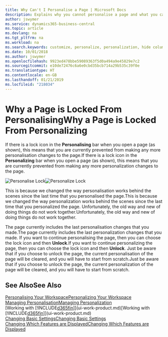 ```yaml
---
title: Why Can't I Personalise a Page | Microsoft Docs
description: Explains why you cannot personalise a page and what you can do to unlock it so you can personalise it.
author: jswymer
ms.service: dynamics365-business-central
ms.topic: article
ms.devlang: na
ms.tgt_pltfrm: na
ms.workload: na
ms.search.keywords: customize, personalize, personalization, hide columns, remove fields, move fields
ms.date: 10/01/2018
ms.author: jswymer
ms.openlocfilehash: 9923ed478bbe59089363f5d0a494a9e45829e7c2
ms.sourcegitcommit: e10de72476c6a6e0cbd35bcb714a29b535c39f0e
ms.translationtype: HT
ms.contentlocale: en-GB
ms.lasthandoff: 01/21/2019
ms.locfileid: "218034"
---
```

# <a name="why-a-page-is-locked-from-personalizing"></a><span data-ttu-id="82580-103">Why a Page is Locked From Personalising</span><span class="sxs-lookup"><span data-stu-id="82580-103">Why a Page is Locked From Personalizing</span></span>
<span data-ttu-id="82580-104">If there is a lock icon in the **Personalising** bar when you open a page (as shown), this means that you are currently prevented from making any more personalisation changes to the page.</span><span class="sxs-lookup"><span data-stu-id="82580-104">If there is a lock icon in the **Personalizing** bar when you open a page (as shown), this means that you are currently prevented from making any more personalization changes to the page.</span></span>

<span data-ttu-id="82580-105">![Personalise Lock](media/personalization-locked.png "Personalise lock")</span><span class="sxs-lookup"><span data-stu-id="82580-105">![Personalize Lock](media/personalization-locked.png "Personalize lock")</span></span>

<span data-ttu-id="82580-106">This is because we changed the way personalisation works behind the scenes since the last time that you personalised the page.</span><span class="sxs-lookup"><span data-stu-id="82580-106">This is because we changed the way personalization works behind the scenes since the last time that you personalized the page.</span></span> <span data-ttu-id="82580-107">Unfortunately, the old way and new of doing things do not work together.</span><span class="sxs-lookup"><span data-stu-id="82580-107">Unfortunately, the old way and new of doing things do not work together.</span></span>

<span data-ttu-id="82580-108">The page currently includes the last personalisation changes that you made.</span><span class="sxs-lookup"><span data-stu-id="82580-108">The page currently includes the last personalization changes that you made.</span></span> <span data-ttu-id="82580-109">If you want to continue personalising the page, then you can choose the lock icon and then **Unlock**.</span><span class="sxs-lookup"><span data-stu-id="82580-109">If you want to continue personalizing the page, then you can choose the lock icon and then **Unlock**.</span></span> <span data-ttu-id="82580-110">Just be aware that if you choose to unlock the page, the current personalisation of the page will be cleared, and you will have to start from scratch.</span><span class="sxs-lookup"><span data-stu-id="82580-110">Just be aware that if you choose to unlock the page, the current personalization of the page will be cleared, and you will have to start from scratch.</span></span>


## <a name="see-also"></a><span data-ttu-id="82580-111">See Also</span><span class="sxs-lookup"><span data-stu-id="82580-111">See Also</span></span>
[<span data-ttu-id="82580-112">Personalising Your Workspace</span><span class="sxs-lookup"><span data-stu-id="82580-112">Personalizing Your Workspace</span></span>](ui-personalization-manage.md)  
[<span data-ttu-id="82580-113">Managing Personalisation</span><span class="sxs-lookup"><span data-stu-id="82580-113">Managing Personalization</span></span>](ui-personalization-manage.md)  
<span data-ttu-id="82580-114">[Working with [!INCLUDE[d365fin](includes/d365fin_md.md)]](ui-work-product.md)</span><span class="sxs-lookup"><span data-stu-id="82580-114">[Working with [!INCLUDE[d365fin](includes/d365fin_md.md)]](ui-work-product.md)</span></span>  
[<span data-ttu-id="82580-115">Changing Basic Settings</span><span class="sxs-lookup"><span data-stu-id="82580-115">Changing Basic Settings</span></span>](ui-change-basic-settings.md)  
[<span data-ttu-id="82580-116">Changing Which Features are Displayed</span><span class="sxs-lookup"><span data-stu-id="82580-116">Changing Which Features are Displayed</span></span>](ui-experiences.md)  
